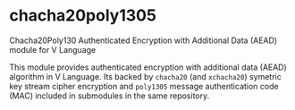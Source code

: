 # chacha20poly1305
Chacha20Poly130 Authenticated Encryption with Additional Data (AEAD) module for V Language

This module provides authenticated encryption with additional data (AEAD) algorithm in V Language.
Its backed by `chacha20` (and `xchacha20`) symetric key stream cipher encryption 
and `poly1305` message authentication code (MAC) included in submodules in the same repository.
